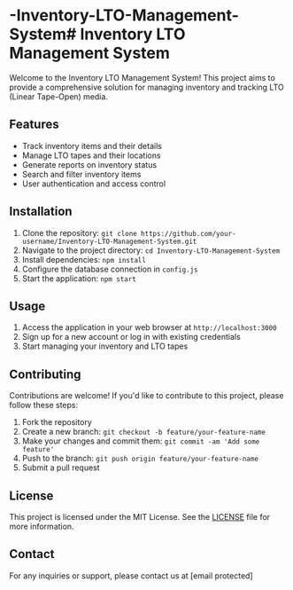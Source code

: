 # -Inventory-LTO-Management-System# Inventory LTO Management System

Welcome to the Inventory LTO Management System! This project aims to provide a comprehensive solution for managing inventory and tracking LTO (Linear Tape-Open) media.

## Features

- Track inventory items and their details
- Manage LTO tapes and their locations
- Generate reports on inventory status
- Search and filter inventory items
- User authentication and access control

## Installation

1. Clone the repository: `git clone https://github.com/your-username/Inventory-LTO-Management-System.git`
2. Navigate to the project directory: `cd Inventory-LTO-Management-System`
3. Install dependencies: `npm install`
4. Configure the database connection in `config.js`
5. Start the application: `npm start`

## Usage

1. Access the application in your web browser at `http://localhost:3000`
2. Sign up for a new account or log in with existing credentials
3. Start managing your inventory and LTO tapes

## Contributing

Contributions are welcome! If you'd like to contribute to this project, please follow these steps:

1. Fork the repository
2. Create a new branch: `git checkout -b feature/your-feature-name`
3. Make your changes and commit them: `git commit -am 'Add some feature'`
4. Push to the branch: `git push origin feature/your-feature-name`
5. Submit a pull request

## License

This project is licensed under the MIT License. See the [LICENSE](LICENSE) file for more information.

## Contact

For any inquiries or support, please contact us at [email protected]
